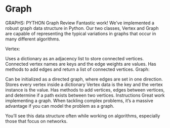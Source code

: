 # Graph

GRAPHS: PYTHON
Graph Review
Fantastic work! We’ve implemented a robust graph data structure in Python. Our two classes, Vertex and Graph are capable of representing the typical variations in graphs that occur in many different algorithms.

Vertex:

Uses a dictionary as an adjacency list to store connected vertices.
Connected vertex names are keys and the edge weights are values.
Has methods to add edges and return a list of connected vertices.
Graph:

Can be initialized as a directed graph, where edges are set in one direction.
Stores every vertex inside a dictionary
Vertex data is the key and the vertex instance is the value.
Has methods to add vertices, edges between vertices, and determine if a path exists between two vertices.
Instructions
Great work implementing a graph. When tackling complex problems, it’s a massive advantage if you can model the problem as a graph.

You’ll see this data structure often while working on algorithms, especially those that focus on networks.
